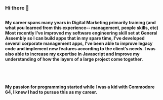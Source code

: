 ### Hi there 👋

##
#### My career spans many years in Digital Marketing primarily training (and what you learned from this experience-- management, people skills, etc) Most recently I’ve improved my software engineering skill set at General Assembly so I can build apps that in my spare time, I’ve developed several corporate management apps, I’ve been able to improve legacy code and implement new features according to the client’s needs. I was also able to increase my expertise in Javascript and improve my understanding of how the layers of a large project come together. 
<br>
<br>

#### My passion for programming started while I was a kid with Commodore 64, I knew I had to pursue this as my career.




<!--
**mhepekiz/mhepekiz** is a ✨ _special_ ✨ repository because its `README.md` (this file) appears on your GitHub profile.

Here are some ideas to get you started:

- 🔭 I’m currently working on ...
- 🌱 I’m currently learning ...
- 👯 I’m looking to collaborate on ...
- 🤔 I’m looking for help with ...
- 💬 Ask me about ...
- 📫 How to reach me: ...
- 😄 Pronouns: ...
- ⚡ Fun fact: ...
-->
